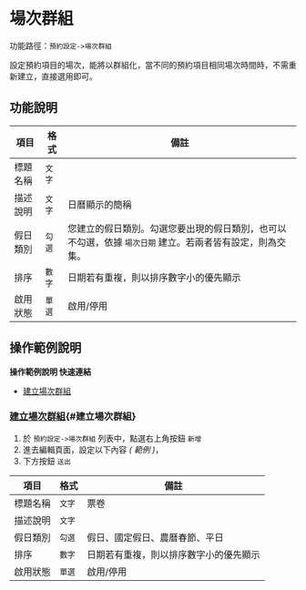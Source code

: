 #  場次群組

功能路徑：`預約設定->場次群組`

設定預約項目的場次，能將以群組化，當不同的預約項目相同場次時間時，不需重新建立，直接選用即可。

##  功能說明

| 項目  | 格式 | 備註 |
|---|---|---|
|標題名稱|`文字`| |
|描述說明|`文字`|日曆顯示的簡稱|
|假日類別|`勾選`|您建立的假日類別。勾選您要出現的假日類別，也可以不勾選，依據 `場次日期` 建立。若兩者皆有設定，則為交集。|
|排序|`數字`|日期若有重複，則以排序數字小的優先顯示|
|啟用狀態|`單選`|啟用/停用|



##  操作範例說明

**操作範例說明 快速連結**

* [建立場次群組](/guide/reservation-group#建立場次群組)

### [建立場次群組](/guide/reservation-group#建立場次群組){#建立場次群組}


1. 於 `預約設定->場次群組` 列表中，點選右上角按鈕 `新增` 
2. 進去編輯頁面，設定以下內容 _( 範例 )_，
3. 下方按鈕 `送出`

| 項目  | 格式 | 備註 |
|---|---|---|
|標題名稱|`文字`|票卷|
|描述說明|`文字`| |
|假日類別|`勾選`|假日、國定假日、農曆春節、平日|
|排序|`數字`|日期若有重複，則以排序數字小的優先顯示|
|啟用狀態|`單選`|啟用/停用|
